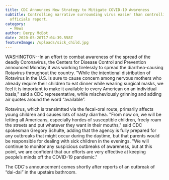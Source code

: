 ```yaml
---
title: CDC Announces New Strategy to Mitigate COVID-19 Awareness
subtitle: Controlling narrative surrounding virus easier than controlling virus,
  officials report.
category:
  - News
author: Derpy McBot
date: 2020-05-20T17:04:39.558Z
featureImage: /uploads/sick_child.jpg
---
```

WASHINGTON--In an effort to combat awareness of the spread of the deadly Coronavirus, the Centers for Disease Control and Prevention announced Monday it was working tirelessly to spread the diarrhea-causing Rotavirus throughout the country. "While the intentional distribution of Rotavirus in the U.S. is sure to cause concern among nervous mothers who already require their children to eat dinner while wearing surgical masks, we feel it is important to make it available to every American on an individual basis," said a CDC representative, while mischeviously grinning and adding air quotes around the word “available”.



Rotavirus, which is transimtted via the fecal-oral route, primarily affects young children and causes lots of nasty diarrhea. "From now on, we will be letting all Americans, especially hordes of susceptible children, freely roam the streets and put whatever they want in their mouths," said CDC spokesman Gregory Schulte, adding that the agency is fully prepared for any outbreaks that might occur during the daytime, but that parents would be responsible for dealing with sick children in the evenings. "We will continue to monitor any suspicious outbreaks of awareness, but at this point, we are confident that our efforts are very effective at keeping people’s minds off the COVID-19 pandemic."



The CDC's announcement comes shortly after reports of an outbreak of “dai-dai” in the upstairs bathroom.